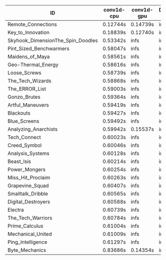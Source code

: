|ID|conv1d-cpu|conv1d-gpu|DWSPConv2D-gpu|gemm-gpu|avg|
|-|-|-|-|-|-|
|Remote_Connections|0.12744s|0.14739s|infs|4.99198s|infs|
|Key_to_Innovation|0.18839s|0.12740s|infs|3.04342s|infs|
|Skyhook_DimensionThe_Spin_Doodles|0.53342s|infs|infs|5.00434s|infs|
|Pint_Sized_Benchwarmers|0.58047s|infs|infs|4.95817s|infs|
|Maidens_of_Maya|0.58561s|infs|infs|4.98064s|infs|
|Geo-Thermal_Energy|0.58616s|infs|infs|4.95609s|infs|
|Loose_Screws|0.58739s|infs|infs|4.96814s|infs|
|The_Tech_Wizards|0.58868s|infs|infs|4.98060s|infs|
|The_ERROR_List|0.59003s|infs|infs|4.91758s|infs|
|Gonzo_Brutes|0.59364s|infs|infs|4.96598s|infs|
|Artful_Maneuvers|0.59419s|infs|infs|4.95366s|infs|
|Blackouts|0.59427s|infs|infs|4.97096s|infs|
|Blue_Screens|0.59492s|infs|infs|4.95219s|infs|
|Analyzing_Anarchists|0.59942s|0.15537s|infs|4.97593s|infs|
|Tech_Connect|0.60023s|infs|infs|4.98952s|infs|
|Creed_Symbol|0.60046s|infs|infs|4.95001s|infs|
|Analysis_Systems|0.60128s|infs|infs|4.84198s|infs|
|Beast_Isis|0.60214s|infs|infs|4.95667s|infs|
|Power_Mongers|0.60254s|infs|infs|4.93923s|infs|
|Miss_Hit_Proclaim|0.60263s|infs|infs|4.94749s|infs|
|Grapevine_Squad|0.60407s|infs|infs|4.81033s|infs|
|Smalltalk_Dribble|0.60565s|infs|infs|4.91900s|infs|
|Digital_Destroyers|0.60588s|infs|infs|4.95272s|infs|
|Electra|0.60739s|infs|infs|4.95114s|infs|
|The_Tech_Warriors|0.60784s|infs|infs|4.92676s|infs|
|Prime_Calculus|0.61004s|infs|infs|4.99111s|infs|
|Mechanical_United|0.61009s|infs|infs|4.99877s|infs|
|Ping_Intelligence|0.61297s|infs|infs|4.99349s|infs|
|Byte_Mechanics|0.83686s|0.14354s|infs|4.94967s|infs|
